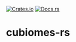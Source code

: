 [![Crates.io][ci]][cl] [![Docs.rs][di]][dl]

[ci]: https://img.shields.io/crates/v/cubiomes-rs.svg
[cl]: https://crates.io/crates/cubiomes-rs/

[di]: https://docs.rs/cubiomes-rs/badge.svg
[dl]: https://docs.rs/cubiomes-rs/

# cubiomes-rs